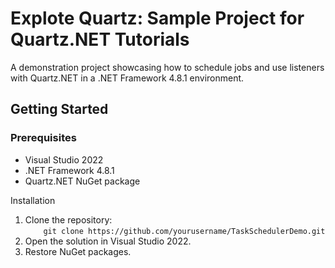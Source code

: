 # Explote Quartz: Sample Project for Quartz.NET Tutorials

A demonstration project showcasing how to schedule jobs and use listeners with Quartz.NET in a .NET Framework 4.8.1 environment.

## Getting Started

### Prerequisites

- Visual Studio 2022
- .NET Framework 4.8.1
- Quartz.NET NuGet package

Installation
1.	Clone the repository:<br>
 `     git clone https://github.com/yourusername/TaskSchedulerDemo.git
  	`
2.	Open the solution in Visual Studio 2022.
3.	Restore NuGet packages.
